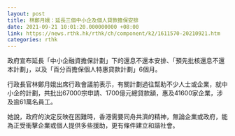 ```yaml
---
layout: post
title: 林鄭月娥：延長三個中小企及個人貸款擔保安排
date: 2021-09-21 10:01:20.000000000 +08:00
link: https://news.rthk.hk/rthk/ch/component/k2/1611570-20210921.htm
categories: rthk
---
```


政府宣布延長「中小企融資擔保計劃」下的還息不還本安排、「預先批核還息不還本計劃」，以及「百分百擔保個人特惠貸款計劃」6個月。

行政長官林鄭月娥出席行政會議前表示，有關計劃過往幫助不少人士或企業，就中小企的計劃，共批出67000宗申請、1700億元總貸款額，惠及41600家企業，涉及逾61萬名員工。

她說，政府的決定反映在困難時，香港需要同舟共濟的精神，無論企業或政府，能為正受衝擊企業或個人提供多些援助，更有條件建立和諧社會。
